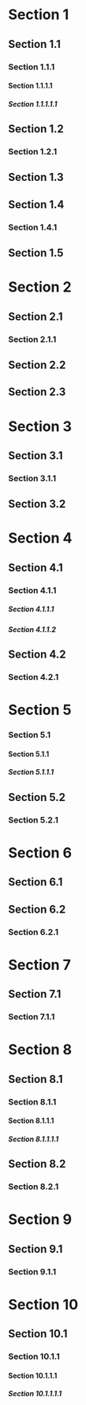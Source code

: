 # Section 1
## Section 1.1
### Section 1.1.1
#### Section 1.1.1.1
##### Section 1.1.1.1.1
## Section 1.2
### Section 1.2.1
## Section 1.3
## Section 1.4
### Section 1.4.1
## Section 1.5
# Section 2
## Section 2.1
### Section 2.1.1
## Section 2.2
## Section 2.3
# Section 3
## Section 3.1
### Section 3.1.1
## Section 3.2
# Section 4
## Section 4.1
### Section 4.1.1
##### Section 4.1.1.1
##### Section 4.1.1.2
## Section 4.2
### Section 4.2.1
# Section 5
### Section 5.1
#### Section 5.1.1
##### Section 5.1.1.1
## Section 5.2
### Section 5.2.1
# Section 6
## Section 6.1
## Section 6.2
### Section 6.2.1
# Section 7
## Section 7.1
### Section 7.1.1
# Section 8
## Section 8.1
### Section 8.1.1
#### Section 8.1.1.1
##### Section 8.1.1.1.1
## Section 8.2
### Section 8.2.1
# Section 9
## Section 9.1
### Section 9.1.1
# Section 10
## Section 10.1
### Section 10.1.1
#### Section 10.1.1.1
##### Section 10.1.1.1.1

